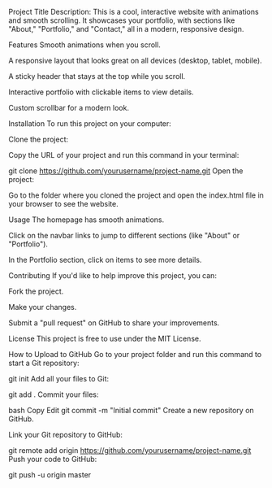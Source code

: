 Project Title
Description:
This is a cool, interactive website with animations and smooth scrolling. It showcases your portfolio, with sections like "About," "Portfolio," and "Contact," all in a modern, responsive design.

Features
Smooth animations when you scroll.

A responsive layout that looks great on all devices (desktop, tablet, mobile).

A sticky header that stays at the top while you scroll.

Interactive portfolio with clickable items to view details.

Custom scrollbar for a modern look.

Installation
To run this project on your computer:

Clone the project:

Copy the URL of your project and run this command in your terminal:

git clone https://github.com/yourusername/project-name.git
Open the project:

Go to the folder where you cloned the project and open the index.html file in your browser to see the website.

Usage
The homepage has smooth animations.

Click on the navbar links to jump to different sections (like "About" or "Portfolio").

In the Portfolio section, click on items to see more details.

Contributing
If you'd like to help improve this project, you can:

Fork the project.

Make your changes.

Submit a "pull request" on GitHub to share your improvements.

License
This project is free to use under the MIT License.

How to Upload to GitHub
Go to your project folder and run this command to start a Git repository:

git init
Add all your files to Git:


git add .
Commit your files:

bash
Copy
Edit
git commit -m "Initial commit"
Create a new repository on GitHub.

Link your Git repository to GitHub:

git remote add origin https://github.com/yourusername/project-name.git
Push your code to GitHub:


git push -u origin master